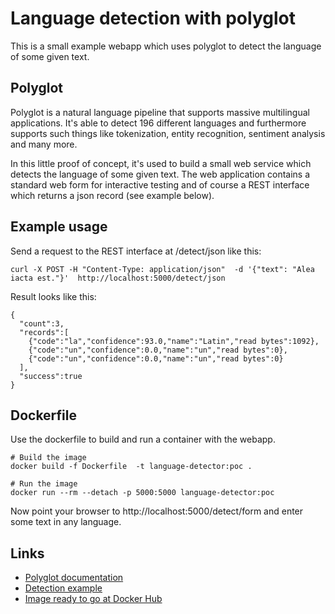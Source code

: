 # Language detection with polyglot

This is a small example webapp which uses polyglot to detect the language of some given text. 

## Polyglot
Polyglot is a natural language pipeline that supports massive multilingual applications.
It's able to detect 196 different languages and furthermore supports such things like 
tokenization, entity recognition, sentiment analysis and many more.

In this little proof of concept, it's used to build a small web service which detects
the language of some given text. The web application contains a standard web form
for interactive testing and of course a REST interface which returns a json record
(see example below).

## Example usage
Send a request to the REST interface at /detect/json like this:
```
curl -X POST -H "Content-Type: application/json"  -d '{"text": "Alea iacta est."}'  http://localhost:5000/detect/json 
```
Result looks like this:
```
{
  "count":3,
  "records":[
    {"code":"la","confidence":93.0,"name":"Latin","read bytes":1092},
    {"code":"un","confidence":0.0,"name":"un","read bytes":0},
    {"code":"un","confidence":0.0,"name":"un","read bytes":0}
  ],
  "success":true
}
```

## Dockerfile
Use the dockerfile to build and run a container with the webapp.

```
# Build the image
docker build -f Dockerfile  -t language-detector:poc .

# Run the image
docker run --rm --detach -p 5000:5000 language-detector:poc
```
Now point your browser to http://localhost:5000/detect/form and enter some text in any language.

## Links
* [Polyglot documentation](https://polyglot.readthedocs.io/en/latest/index.html)
* [Detection example](https://polyglot.readthedocs.io/en/latest/Detection.html)
* [Image ready to go at Docker Hub](https://hub.docker.com/repository/docker/docdiesel/language-detection)

